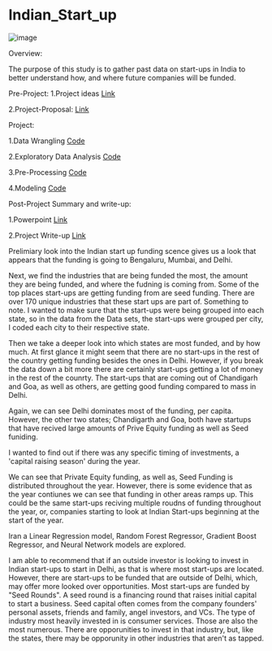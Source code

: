 # Indian_Start_up

![image](https://user-images.githubusercontent.com/88256932/162106083-fa10e5ab-aa05-4cb6-809c-64fed9aa64b9.png)


Overview:

The purpose of this study is to gather past data on start-ups in India to better understand 
how, and where future companies will be funded.

Pre-Project: 
1.Project ideas
[Link](https://github.com/ptlong11/capstone2/blob/main/_Project%20Ideas_.pdf)

2.Project-Proposal:
[Link](https://github.com/ptlong11/capstone2/blob/main/Project%20Proposals.pdf)

Project:

1.Data Wrangling
[Code](https://github.com/ptlong11/capstone2/blob/main/Capstone%20Two%20-%20Data%20Wrangling%20(3).ipynb)

2.Exploratory Data Analysis
[Code](https://github.com/ptlong11/capstone2/blob/main/Exploratory%20Data%20Analysis%20(1).ipynb)

3.Pre-Processing
[Code](https://github.com/ptlong11/capstone2/blob/main/Capstone%20Two%20-%20Pre-processing%20and%20Training%20Data%20Development%20(3).ipynb)

4.Modeling
[Code](https://github.com/ptlong11/capstone2/blob/main/Capstone%20Two%20-%20Modeling%20(2).ipynb)

Post-Project Summary and write-up:

1.Powerpoint
[Link](https://github.com/ptlong11/capstone2/blob/main/Start%20ups%20in%20India.pptx)

2.Project Write-up
[Link](https://github.com/ptlong11/capstone2/blob/main/Startups%20in%20India.pdf)


Prelimiary look into the Indian start up funding scence gives us a look that appears that the
funding is going to Bengaluru, Mumbai, and Delhi.

Next, we find the industries that are being funded the most, the amount they are being funded, and where the fudning is coming from. Some of the top places start-ups are getting funding from are seed funding. There are over 170 unique industries that these start ups are part of.
Something to note. I wanted to make sure that the start-ups were being grouped into each state, so in the data from the Data sets, the start-ups were grouped per city, I coded each city to their respective state.

Then we take a deeper look into which states are most funded, and by how much.
At first glance it might seem that there are no start-ups in the rest of the country getting funding besides the ones in Delhi. However, if you break the data down a bit more there are certainly start-ups getting a lot of money in the rest of the counrty. The start-ups that are coming out of Chandigarh and Goa, as well as others, are getting good funding compared to mass in Delhi.

Again, we can see Delhi dominates most of the funding, per capita. However, the other two states; Chandigarth and Goa, both have startups that have recived large amounts of Prive Equity funding as well as Seed funiding.

I wanted to find out if there was any specific timing of investments, a 'capital raising season' during the year. 

We can see that Private Equity funding, as well as, Seed Funding is distributed throughout the year. However, there is some evidence that as the year contiunes we can see that funding in other areas ramps up. This could be the same start-ups reciving multiple roudns of funding throughout the year, or, companies starting to look at Indian Start-ups beginning at the start of the year.

Iran a Linear Regression model, Random Forest Regressor, Gradient Boost Regressor, and Neural Network models are explored.

I am able to recommend that if an outside investor is looking to invest in Indian start-ups to start in Delhi, as that is where most start-ups are located.
However, there are start-ups to be funded that are outside of Delhi, which, may offer more looked over opportunities.
Most start-ups are funded by "Seed Rounds". A seed round is a financing round that raises initial capital to start a business. Seed capital often comes from the company founders' personal assets, friends and family, angel investors, and VCs.
The type of industry most heavily invested in is consumer services. Those are also the most numerous. There are opporunities to invest in that industry, but, like the states, there may be opporunity in other industries that aren't as tapped.


